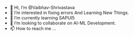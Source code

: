 - 👋 Hi, I’m @Vaibhav-Shrivastava
- 👀 I’m interested in fixing errors And Learning New Things.
- 🌱 I’m currently learning SAPUI5
- 💞️ I’m looking to collaborate on AI-ML Development.
- 📫 How to reach me ...

<!---
Vaibhav-Shrivastava/Vaibhav-Shrivastava is a ✨ special ✨ repository because its `README.md` (this file) appears on your GitHub profile.
You can click the Preview link to take a look at your changes.
--->
